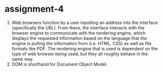 # assignment-4

1) Web browsers function by a user inputting an address into the interface (specifically the URL). From there, the interface interacts with the browser engine to communicate with the rendering engine,
   which displays the requested information based on the language that the engine is pulling the information from (i.e. HTML, CSS) as well as file formats like PDF. The rendering engine that is used is
   dependent on the type of web browser being used, but they all roughly behave in the same way.
2) DOM is shorthand for Document Object Model. 

